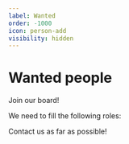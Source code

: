 ```yaml
---
label: Wanted
order: -1000
icon: person-add
visibility: hidden
---
```

# Wanted people

Join our board!

We need to fill the following roles:

Contact us as far as possible!